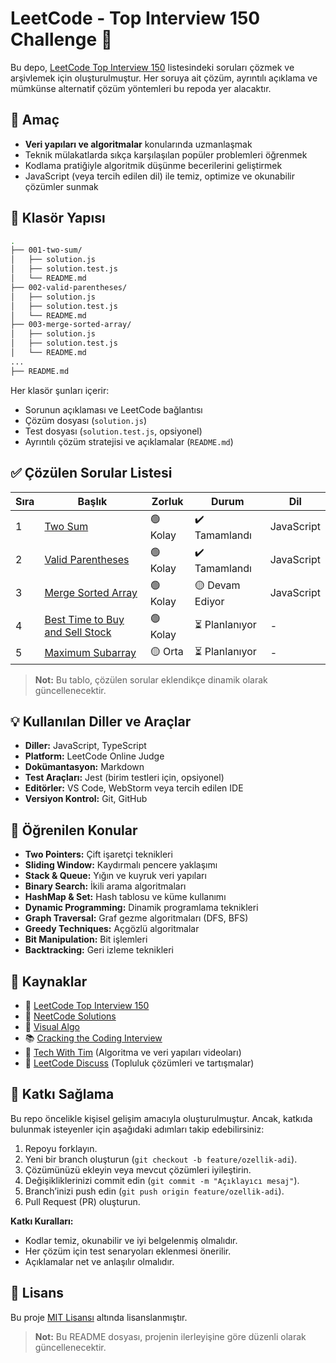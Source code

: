 # LeetCode - Top Interview 150 Challenge 🚀

Bu depo, [LeetCode Top Interview 150](https://leetcode.com/studyplan/top-interview-150/) listesindeki soruları çözmek ve arşivlemek için oluşturulmuştur. Her soruya ait çözüm, ayrıntılı açıklama ve mümkünse alternatif çözüm yöntemleri bu repoda yer alacaktır.

## 🎯 Amaç

- **Veri yapıları ve algoritmalar** konularında uzmanlaşmak
- Teknik mülakatlarda sıkça karşılaşılan popüler problemleri öğrenmek
- Kodlama pratiğiyle algoritmik düşünme becerilerini geliştirmek
- JavaScript (veya tercih edilen dil) ile temiz, optimize ve okunabilir çözümler sunmak

## 📁 Klasör Yapısı

```bash
.
├── 001-two-sum/
│   ├── solution.js
│   ├── solution.test.js
│   └── README.md
├── 002-valid-parentheses/
│   ├── solution.js
│   ├── solution.test.js
│   └── README.md
├── 003-merge-sorted-array/
│   ├── solution.js
│   ├── solution.test.js
│   └── README.md
...
├── README.md
```

Her klasör şunları içerir:
- Sorunun açıklaması ve LeetCode bağlantısı
- Çözüm dosyası (`solution.js`)
- Test dosyası (`solution.test.js`, opsiyonel)
- Ayrıntılı çözüm stratejisi ve açıklamalar (`README.md`)

## ✅ Çözülen Sorular Listesi

| Sıra | Başlık                                                                  | Zorluk         | Durum           | Dil        |
|------|-------------------------------------------------------------------------|----------------|-----------------|------------|
| 1    | [Two Sum](https://leetcode.com/problems/two-sum/)                       | 🟢 Kolay        | ✔️ Tamamlandı   | JavaScript |
| 2    | [Valid Parentheses](https://leetcode.com/problems/valid-parentheses/)   | 🟢 Kolay        | ✔️ Tamamlandı   | JavaScript |
| 3    | [Merge Sorted Array](https://leetcode.com/problems/merge-sorted-array/) | 🟢 Kolay        | 🟡 Devam Ediyor | JavaScript |
| 4    | [Best Time to Buy and Sell Stock](https://leetcode.com/problems/best-time-to-buy-and-sell-stock/) | 🟢 Kolay | ⏳ Planlanıyor   | -          |
| 5    | [Maximum Subarray](https://leetcode.com/problems/maximum-subarray/)     | 🟡 Orta         | ⏳ Planlanıyor   | -          |

> **Not:** Bu tablo, çözülen sorular eklendikçe dinamik olarak güncellenecektir.

## 💡 Kullanılan Diller ve Araçlar

- **Diller:** JavaScript, TypeScript
- **Platform:** LeetCode Online Judge
- **Dokümantasyon:** Markdown
- **Test Araçları:** Jest (birim testleri için, opsiyonel)
- **Editörler:** VS Code, WebStorm veya tercih edilen IDE
- **Versiyon Kontrol:** Git, GitHub

## 🧠 Öğrenilen Konular

- **Two Pointers:** Çift işaretçi teknikleri
- **Sliding Window:** Kaydırmalı pencere yaklaşımı
- **Stack & Queue:** Yığın ve kuyruk veri yapıları
- **Binary Search:** İkili arama algoritmaları
- **HashMap & Set:** Hash tablosu ve küme kullanımı
- **Dynamic Programming:** Dinamik programlama teknikleri
- **Graph Traversal:** Graf gezme algoritmaları (DFS, BFS)
- **Greedy Techniques:** Açgözlü algoritmalar
- **Bit Manipulation:** Bit işlemleri
- **Backtracking:** Geri izleme teknikleri

## 📌 Kaynaklar

- 🔗 [LeetCode Top Interview 150](https://leetcode.com/studyplan/top-interview-150/)
- 📘 [NeetCode Solutions](https://neetcode.io/)
- 🧠 [Visual Algo](https://visualgo.net/)
- 📚 [Cracking the Coding Interview](http://www.crackingthecodinginterview.com/)
- 🎥 [Tech With Tim](https://www.youtube.com/c/TechWithTim) (Algoritma ve veri yapıları videoları)
- 📝 [LeetCode Discuss](https://leetcode.com/discuss/) (Topluluk çözümleri ve tartışmalar)

## 🤝 Katkı Sağlama

Bu repo öncelikle kişisel gelişim amacıyla oluşturulmuştur. Ancak, katkıda bulunmak isteyenler için aşağıdaki adımları takip edebilirsiniz:

1. Repoyu forklayın.
2. Yeni bir branch oluşturun (`git checkout -b feature/ozellik-adi`).
3. Çözümünüzü ekleyin veya mevcut çözümleri iyileştirin.
4. Değişikliklerinizi commit edin (`git commit -m "Açıklayıcı mesaj"`).
5. Branch’inizi push edin (`git push origin feature/ozellik-adi`).
6. Pull Request (PR) oluşturun.

**Katkı Kuralları:**
- Kodlar temiz, okunabilir ve iyi belgelenmiş olmalıdır.
- Her çözüm için test senaryoları eklenmesi önerilir.
- Açıklamalar net ve anlaşılır olmalıdır.

## 📜 Lisans

Bu proje [MIT Lisansı](https://opensource.org/licenses/MIT) altında lisanslanmıştır.

> **Not:** Bu README dosyası, projenin ilerleyişine göre düzenli olarak güncellenecektir.
